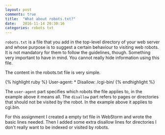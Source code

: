 ```yaml
---
layout: post
comments: true
title:  "What about robots.txt?"
date:   2016-11-14 20:30:16
categories: robots txt
---
```


`robots.txt` is a file that you add in the top-level directory of your web server and whose purpose is to suggest a certain behaviour to visiting web robots.
It is not mandatory for them to follow the guidelines, though. Something very important to have in mind. You cannot really hide information
using this file.

The content in the robots.txt file is very simple.

{% highlight ruby %}
User-agent: *
Disallow: /cgi-bin/
{% endhighlight %}

The `user-agent` part specifies which robots the file applies to, in the example above it means all.
The `disallow` part refers to pages or directories that should not be visited by the robot. In the example above it applies to cgi.bin.

For this assignment I created a empty txt file in WebStorm and wrote the basic lines needed. Then I added some extra disallow lines for directories
I don't really want to be indexed or visited by robots.
